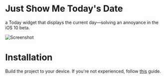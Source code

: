 # Just Show Me Today's Date
a Today widget that displays the current day—solving an annoyance in the iOS 10 beta.

![Screenshot](https://i.imgur.com/WGP6nfZ.png)


# Installation
Build the project to your device. If you're not experienced, follow [this](http://osxdaily.com/2016/01/12/howto-sideload-apps-iphone-ipad-xcode/) guide.
